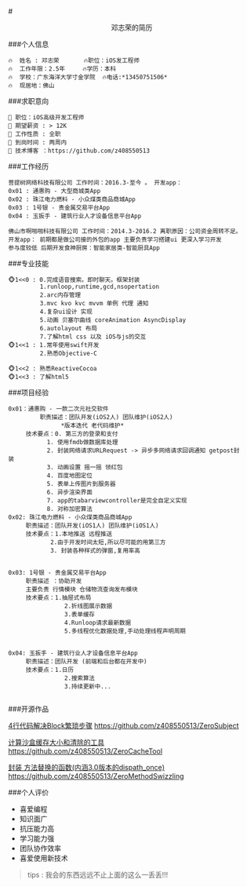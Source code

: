 #<Center>邓志荣的简历</Center>

###个人信息
```
🔥  姓名 : 邓志荣       🔥职位：iOS发工程师
🔥  工作年限：2.5年     🔥学历：本科
🔥  学校：广东海洋大学寸金学院  🔥电话:*13450751506* 
🔥  现居地：佛山
```

###求职意向
```
👑 职位：iOS高级开发工程师
👑 期望薪资 : > 12K
👑 工作性质 : 全职
👑 到岗时间 : 两周内
👑 技术博客 ：https://github.com/z408550513

```

###工作经历
```
菩提树网络科技有限公司 工作时间：2016.3-至今 。 开发app：
0x01 : 通惠购 - 大型商城类App
0x02 : 珠江电力燃料 - 小众煤类商品商城App
0x03 : 1号银 - 贵金属交易平台App
0x04 : 玉扳手 - 建筑行业人才设备信息平台App

佛山市啊啪啪科技有限公司 工作时间：2014.3-2016.2 离职原因：公司资金周转不足。 
开发app： 前期都是做公司接的外包的app 主要负责学习搭建ui 更深入学习开发 
参与度较低 后期开发食神厨房：智能家居类-智能厨具App

```
###专业技能
```
🐵1<<0 : 0.完成语音搜索。即时聊天。框架封装
     	 1.runloop,runtime,gcd,nsopertation
     	 2.arc内存管理
     	 3.mvc kvo kvc mvvm 单例 代理 通知 
     	 4.复杂ui设计 实现
     	 5.动画 贝塞尔曲线 coreAnimation AsyncDisplay
     	 6.autolayout 布局 
     	 7.了解html css 以及 iOS与js的交互
🐵1<<1 : 1.常年使用swift开发
     	 2.熟悉Objective-C
     	 
🐵1<<2 : 熟悉ReactiveCocoa 
🐵1<<3 : 了解html5
```


###项目经验
```
0x01：通惠购 - 一款二次元社交软件
         职责描述：团队开发(iOS2人) 团队维护(iOS2人)
               *版本迭代 老代码维护*
     技术要点：0. 第三方的登录和支付
           1. 使用fmdb做数据库处理
           2. 封装网络请求URLRequest -> 异步多网络请求回调通知 getpost封                      装
           3. 动画设置 摇一摇 领红包
           4. 百度地图定位
           5. 表单上传图片到服务器
           6. 异步渲染界面
           7. app的tabarviewcontroller是完全自定义实现
           8. 对称加密算法 
0x02: 珠江电力燃料 - 小众煤类商品商城App
     职责描述：团队开发(iOS1人) 团队维护(iOS1人)
     技术要点：1.本地推送 远程推送
           	2.由于开发时间太短,所以尽可能的用第三方
          	3. 封装各种样式的弹窗,复用率高
           

0x03: 1号银 - 贵金属交易平台App
     职责描述 ：协助开发
     主要负责 行情模块 仓储物流查询发布模块
     技术要点：1.抽屉式布局
     		 	2.折线图展示数据
     		 	3.表单缓存
     		 	4.Runloop请求最新数据
     		 	5.多线程优化数据处理,手动处理线程声明周期
     		 		

0x04: 玉扳手 - 建筑行业人才设备信息平台App
     职责描述：团队开发 (前端和后台都在开发中)
     技术要点：1.日历
     			2.搜索算法
     			3.持续更新中...
         
```

###开源作品


[4行代码解决Block繁琐步骤](https://github.com/z408550513/ZeroSubject) https://github.com/z408550513/ZeroSubject

[计算沙盒缓存大小和清除的工具](https://github.com/z408550513/ZeroCacheTool) https://github.com/z408550513/ZeroCacheTool

[封装 方法替换的函数(内涵3.0版本的dispath_once)](https://github.com/z408550513/ZeroMethodSwizzling) https://github.com/z408550513/ZeroMethodSwizzling


###个人评价
* 喜爱编程 
* 知识面广
* 抗压能力高 
* 学习能力强
* 团队协作效率
* 喜爱使用新技术

> tips : 我会的东西远远不止上面的这么一丢丢!!!

